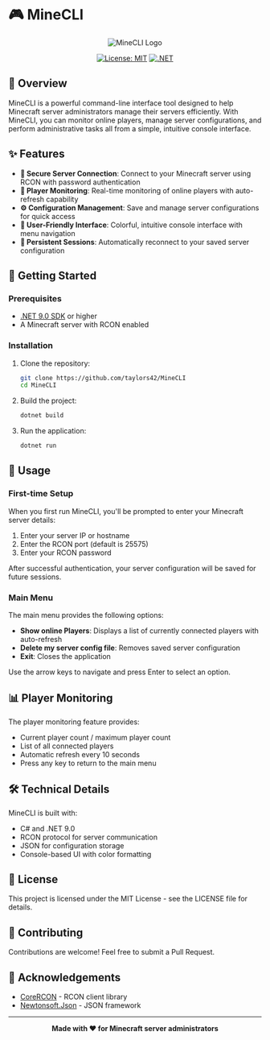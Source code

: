 # 🎮 MineCLI

<div align="center">

![MineCLI Logo](https://img.shields.io/badge/MineCLI-A%20Minecraft%20Server%20Management%20Tool-brightgreen?style=for-the-badge&logo=minecraft)

[![License: MIT](https://img.shields.io/badge/License-MIT-yellow.svg)](https://opensource.org/licenses/MIT)
[![.NET](https://img.shields.io/badge/.NET-6.0-512BD4?logo=dotnet)](https://dotnet.microsoft.com/)

</div>

## 📖 Overview

MineCLI is a powerful command-line interface tool designed to help Minecraft server administrators manage their servers efficiently. With MineCLI, you can monitor online players, manage server configurations, and perform administrative tasks all from a simple, intuitive console interface.

## ✨ Features

- **🔐 Secure Server Connection**: Connect to your Minecraft server using RCON with password authentication
- **👥 Player Monitoring**: Real-time monitoring of online players with auto-refresh capability
- **⚙️ Configuration Management**: Save and manage server configurations for quick access
- **🎨 User-Friendly Interface**: Colorful, intuitive console interface with menu navigation
- **🔄 Persistent Sessions**: Automatically reconnect to your saved server configuration

## 🚀 Getting Started

### Prerequisites

- [.NET 9.0 SDK](https://dotnet.microsoft.com/download/dotnet/6.0) or higher
- A Minecraft server with RCON enabled

### Installation

1. Clone the repository:
   ```bash
   git clone https://github.com/taylors42/MineCLI
   cd MineCLI
   ```

2. Build the project:
   ```bash
   dotnet build
   ```

3. Run the application:
   ```bash
   dotnet run
   ```

## 🔧 Usage

### First-time Setup

When you first run MineCLI, you'll be prompted to enter your Minecraft server details:

1. Enter your server IP or hostname
2. Enter the RCON port (default is 25575)
3. Enter your RCON password

After successful authentication, your server configuration will be saved for future sessions.

### Main Menu

The main menu provides the following options:

- **Show online Players**: Displays a list of currently connected players with auto-refresh
- **Delete my server config file**: Removes saved server configuration
- **Exit**: Closes the application

Use the arrow keys to navigate and press Enter to select an option.

## 📊 Player Monitoring

The player monitoring feature provides:

- Current player count / maximum player count
- List of all connected players
- Automatic refresh every 10 seconds
- Press any key to return to the main menu

## 🛠️ Technical Details

MineCLI is built with:

- C# and .NET 9.0
- RCON protocol for server communication
- JSON for configuration storage
- Console-based UI with color formatting

## 📝 License

This project is licensed under the MIT License - see the LICENSE file for details.

## 🤝 Contributing

Contributions are welcome! Feel free to submit a Pull Request.

## 🙏 Acknowledgements

- [CoreRCON](https://github.com/Challengermode/CoreRcon) - RCON client library
- [Newtonsoft.Json](https://www.newtonsoft.com/json) - JSON framework

---

<div align="center">

**Made with ❤️ for Minecraft server administrators**

</div>
